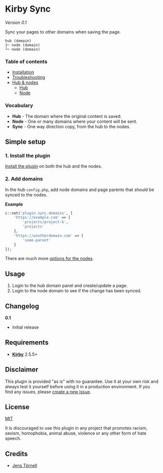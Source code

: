 # Kirby Sync

*Version 0.1*

Sync your pages to other domains when saving the page.

```text
hub (domain)
├─ node (domain)
└─ node (domain)
```

### Table of contents

- [Installation](docs/installation.md)
- [Troubleshooting](docs/troubleshooting.md)
- [Hub & nodes](docs/hub-nodes.md)
  - [Hub](docs/hub.md)
  - [Node](docs/node.md)

### Vocabulary

- **Hub** - The domain where the original content is saved.
- **Node** - One or many domains where your content will be sent.
- **Sync** - One way direction copy, from the hub to the nodes.

## Simple setup

### 1. Install the plugin

[Install the plugin](docs/installation.md) on both the hub and the nodes.

### 2. Add domains

In the hub `config.php`, add node domains and page parents that should be synced to the nodes.

**Example**

```php
c::set('plugin.sync.domains', [
    'https://example.com' => [
        'projects/project-k',
        'projects'
    ],
    'https://anotherdomain.com' => [
        'some-parent'
    ]
]);
```

There are much more [options for the nodes](docs/node.md).

## Usage

1. Login to the hub domain panel and create/update a page.
1. Login to the node domain to see if the change has been synced.

## Changelog

**0.1**

- Initial release

## Requirements

- [**Kirby**](https://getkirby.com/) 2.5.5+

## Disclaimer

This plugin is provided "as is" with no guarantee. Use it at your own risk and always test it yourself before using it in a production environment. If you find any issues, please [create a new issue](https://github.com/username/plugin-name/issues/new).

## License

[MIT](https://opensource.org/licenses/MIT)

It is discouraged to use this plugin in any project that promotes racism, sexism, homophobia, animal abuse, violence or any other form of hate speech.

## Credits

- [Jens Törnell](https://github.com/jenstornell)